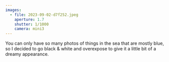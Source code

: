 ```yaml
---
images:
  - file: 2023-09-02-d7f252.jpeg
    aperture: 1.7
    shutter: 1/1000
    camera: mini3
---
```


You can only have so many photos of things in the sea that are mostly blue, so I decided to go black & white and overexpose to give it a little bit of a dreamy appearance.
